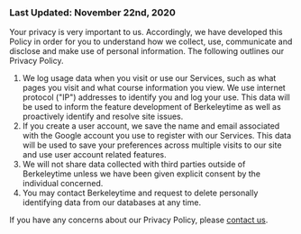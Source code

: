 ### Last Updated: November 22nd, 2020

Your privacy is very important to us. Accordingly, we have developed this Policy in order for you to understand how we collect, use, communicate and disclose and make use of personal information. The following outlines our Privacy Policy.

1. We log usage data when you visit or use our Services, such as what pages you visit and what course information you view. We use internet protocol ("IP") addresses to identify you and log your use. This data will be used to inform the feature development of Berkeleytime as well as proactively identify and resolve site issues.
2. If you create a user account, we save the name and email associated with the Google account you use to register with our Services. This data will be used to save your preferences across multiple visits to our site and use user account related features.
3. We will not share data collected with third parties outside of Berkeleytime unless we have been given explicit consent by the individual concerned.
4. You may contact Berkeleytime and request to delete personally identifying data from our databases at any time.

If you have any concerns about our Privacy Policy, please [contact us](mailto:octo.berkeleytime@asuc.org).
